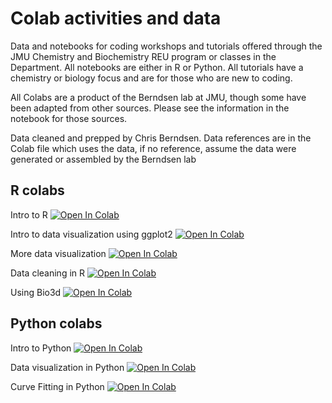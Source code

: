 # Colab activities and data

Data and notebooks for coding workshops and tutorials offered through the JMU Chemistry and Biochemistry REU program or classes in the Department. All notebooks are either in R or Python. All tutorials have a chemistry or biology focus and are for those who are new to coding.

All Colabs are a product of the Berndsen lab at JMU, though some have been adapted from other sources. Please see the information in the notebook for those sources.

Data cleaned and prepped by Chris Berndsen. Data references are in the Colab file which uses the data, if no reference, assume the data were generated or assembled by the Berndsen lab

## R colabs

Intro to R [![Open In Colab](https://colab.research.google.com/assets/colab-badge.svg)](https://github.com/CEBerndsen/chem_colab_data/blob/main/R_colabs/001_r_intro.ipynb)

Intro to data visualization using ggplot2 [![Open In Colab](https://colab.research.google.com/assets/colab-badge.svg)](https://colab.research.google.com/github/CEBerndsen/chem_colab_data/blob/main/R_colabs/002_r_ggplot_intro.ipynb)

More data visualization [![Open In Colab](https://colab.research.google.com/assets/colab-badge.svg)](https://colab.research.google.com/github/CEBerndsen/chem_colab_data/blob/main/R_colabs/003_r_data_viz_intro.ipynb)

Data cleaning in R [![Open In Colab](https://colab.research.google.com/assets/colab-badge.svg)](https://github.com/CEBerndsen/chem_colab_data/blob/main/R_colabs/004_r_data_cleaning.ipynb)

Using Bio3d [![Open In Colab](https://colab.research.google.com/assets/colab-badge.svg)](https://github.com/CEBerndsen/chem_colab_data/blob/main/R_colabs/R_Bio3D_walkthrough.ipynb)


## Python colabs

Intro to Python [![Open In Colab](https://colab.research.google.com/assets/colab-badge.svg)](https://github.com/CEBerndsen/chem_colab_data/blob/main/python_colabs/intro_to_python.ipynb)

Data visualization in Python [![Open In Colab](https://colab.research.google.com/assets/colab-badge.svg)](https://github.com/CEBerndsen/chem_colab_data/blob/main/python_colabs/python_data_viz.ipynb)

Curve Fitting in Python [![Open In Colab](https://colab.research.google.com/assets/colab-badge.svg)](https://github.com/CEBerndsen/chem_colab_data/blob/main/python_colabs/python_curve_fitting.ipynb)
